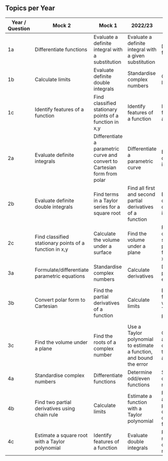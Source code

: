 ## Topics per Year

| Year / Question | Mock 2 | Mock 1 | 2022/23 | 2021/22 | 2020/21 |
| ---- | ---- | ---- | ---- | ---- | ---- |
| 1a | Differentiate functions | Evaluate a definite integral with a substitution | Evaluate a definite integral with a given substitution | Differentiate functions | Evaluate a definite integral with a given substitution |
| 1b | Calculate limits | Evaluate definite double integrals | Standardise complex numbers | Calculate limits | Evaluate definite double integrals |
| 1c | Identify features of a function | Find classified stationary points of a function in x,y | Identify features of a function | Identify features of a function | Find classified stationary points of a function in x,y |
| 2a | Evaluate definite integrals | Differentiate a parametric curve and convert to Cartesian form from polar | Differentiate a parametric curve | Evaluate definite integrals | Differentiate functions |
| 2b | Evaluate definite double integrals | Find terms in a Taylor series for a square root | Find all first and second partial derivatives of a function | Evaluate definite double integrals | Calculate limits |
| 2c | Find classified stationary points of a function in x,y | Calculate the volume under a surface | Find the volume under a plane | Find classified stationary points of a function in x,y | **no longer relevant** |
| 3a | Formulate/differentiate parametric equations | Standardise complex numbers | Calculate derivatives | Differentiate parametric equations | Standardise complex numbers |
| 3b | Convert polar form to Cartesian | Find the partial derivatives of a function | Calculate limits | Estimate a function with a Taylor polynomial | Find all first and second partial derivatives of a function |
| 3c | Find the volume under a plane | Find the roots of a complex number | Use a Taylor polynomial to estimate a function, and bound the error | Calculate an integral over a triangular area | Use a Taylor polynomial to estimate a function, and bound the error |
| 4a | Standardise complex numbers | Differentiate functions | Determine odd/even functions | Standardise complex numbers | Formulate parametric equations |
| 4b | Find two partial derivatives using chain rule | Calculate limits | Estimate a function with a Taylor polynomial | Find first and second partial derivatives of a function | Convert from polar to Cartesian form |
| 4c | Estimate a square root with a Taylor polynomial | Identify features of a function | Evaluate double integrals | Find all roots of a complex number | Evaluate an integral of complex shape |
